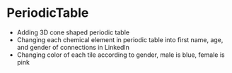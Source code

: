 # PeriodicTable
 
- Adding 3D cone shaped periodic table
- Changing each chemical element in periodic table into first name, age, and gender of connections in LinkedIn
- Changing color of each tile according to gender, male is blue, female is pink
